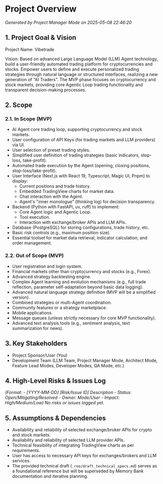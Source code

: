 # Project Overview

*Generated by Project Manager Mode on 2025-05-08 22:46:20*

## 1. Project Goal & Vision
Project Name: Vibetrade

Vision: Based on advanced Large Language Model (LLM) Agent technology, build a user-friendly automated trading platform for cryptocurrencies and stocks. Empower users to define and execute personalized trading strategies through natural language or structured interfaces, realizing a new generation of "AI Traders". The MVP phase focuses on cryptocurrency and stock markets, providing core Agentic Loop trading functionality and transparent decision-making processes.

## 2. Scope
### 2.1. In Scope (MVP)
*   AI Agent core trading loop, supporting cryptocurrency and stock markets.
*   User configuration of API Keys (for trading markets and LLM providers) via UI.
*   User selection of preset trading styles.
*   Simplified user definition of trading strategies (basic indicators, stop-loss, take-profit).
*   Automated trade execution by the Agent (opening, closing positions, stop-loss/take-profit).
*   User Interface (Next.js with React 19, Typescript, Magic UI, Pnpm) to display:
    *   Current positions and trade history.
    *   Embedded TradingView charts for market data.
    *   Chat interaction with the Agent.
    *   Agent's "inner monologue" (thinking log) for decision transparency.
*   Backend (Python with FastAPI, uv, ruff) to implement:
    *   Core Agent logic and Agentic Loop.
    *   Tool execution.
    *   Interaction with exchange/broker APIs and LLM APIs.
*   Database (PostgreSQL) for storing configurations, trade history, etc.
*   Basic risk controls (e.g., maximum position size).
*   Essential toolset for market data retrieval, indicator calculation, and order management.

### 2.2. Out of Scope (MVP)
*   User registration and login system.
*   Financial markets other than cryptocurrency and stocks (e.g., Forex).
*   Advanced strategy backtesting engine.
*   Complex Agent learning and evolution mechanisms (e.g., full trade reflection, parameter self-adaptation beyond basic data logging).
*   Advanced natural language strategy definition (MVP will be a simplified version).
*   Combined strategies or multi-Agent coordination.
*   Community features or a strategy marketplace.
*   Mobile applications.
*   Message queues (unless strictly necessary for core MVP functionality).
*   Advanced text analysis tools (e.g., sentiment analysis, text summarization for news).

## 3. Key Stakeholders
*   Project Sponsor/User (You)
*   Development Team (LLM Team, Project Manager Mode, Architect Mode, Feature Lead Modes, Developer Modes, QA Mode, etc.)

## 4. High-Level Risks & Issues Log
*(Format: - [YYYY-MM-DD] [Risk/Issue ID] Description - Status: Open/Mitigating/Resolved - Owner: Mode/User - Impact: High/Medium/Low)*
*No risks or issues logged yet.*

## 5. Assumptions & Dependencies
*   Availability and reliability of selected exchange/broker APIs for crypto and stock markets.
*   Availability and reliability of selected LLM provider APIs.
*   Technical feasibility of integrating TradingView charts as per requirements.
*   User has access to necessary API keys for exchanges/brokers and LLM services.
*   The provided technical draft (`.roo/draft_technical_specs.md`) serves as a foundational reference but will be superseded by Memory Bank documentation and iterative planning.